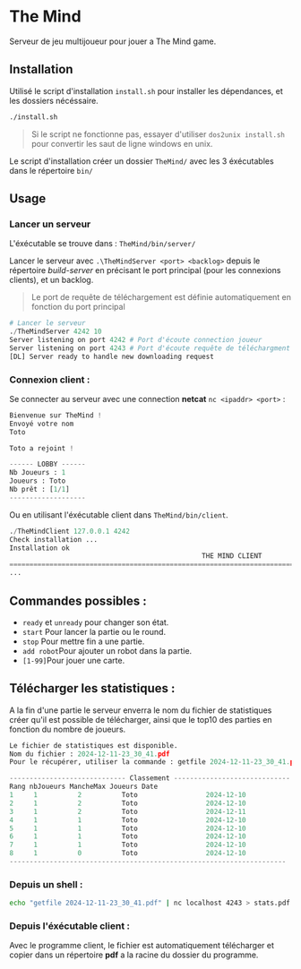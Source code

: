 # The Mind

Serveur de jeu multijoueur pour jouer a The Mind game.

## Installation

Utilisé le script d'installation `install.sh` pour installer les dépendances, et les dossiers nécéssaire.

```bash
./install.sh 
```
> Si le script ne fonctionne pas, essayer d'utiliser `dos2unix install.sh` pour convertir les saut de ligne windows en unix.

Le script d'installation créer un dossier `TheMind/` avec les 3 éxécutables dans le répertoire `bin/`

## Usage
### Lancer un serveur
L'éxécutable se trouve dans : `TheMind/bin/server/`

Lancer le serveur avec `.\TheMindServer <port> <backlog>` depuis le répertoire _build-server_ en précisant le port principal (pour les connexions clients), et un backlog.
> Le port de requête de téléchargement est définie automatiquement en fonction du port principal
```python
# Lancer le serveur
./TheMindServer 4242 10
Server listening on port 4242 # Port d'écoute connection joueur
Server listening on port 4243 # Port d'écoute requête de téléchargment de fichier
[DL] Server ready to handle new downloading request
```

### Connexion client :
Se connecter au serveur avec une connection **netcat** `nc <ipaddr> <port>` :
```python nc localhost 4242
Bienvenue sur TheMind !
Envoyé votre nom
Toto

Toto a rejoint !

------ LOBBY ------
Nb Joueurs : 1
Joueurs : Toto
Nb prêt : [1/1]
-------------------
```

Ou en utilisant l'éxécutable client dans `TheMind/bin/client`.
```python
./TheMindClient 127.0.0.1 4242
Check installation ...
Installation ok
                                                THE MIND CLIENT
===============================================================================================================
...
```

## Commandes possibles :
- `ready` et `unready` pour changer son état.
- `start` Pour lancer la partie ou le round.
- `stop` Pour mettre fin a une partie.
- `add robot`Pour ajouter un robot dans la partie.
- `[1-99]`Pour jouer une carte.  

## Télécharger les statistiques :
A la fin d'une partie le serveur enverra le nom du fichier de statistiques créer qu'il est possible de télécharger, ainsi que le top10 des parties en fonction du nombre de joueurs.
```python
Le fichier de statistiques est disponible.
Nom du fichier : 2024-12-11-23_30_41.pdf
Pour le récupérer, utiliser la commande : getfile 2024-12-11-23_30_41.pdf sur le port du serveur + 1

----------------------------- Classement -----------------------------
Rang nbJoueurs MancheMax Joueurs Date
1     1          2          Toto                 2024-12-10
2     1          2          Toto                 2024-12-10
3     1          2          Toto                 2024-12-11
4     1          1          Toto                 2024-12-10
5     1          1          Toto                 2024-12-10
6     1          1          Toto                 2024-12-10
7     1          1          Toto                 2024-12-10
8     1          0          Toto                 2024-12-10
---------------------------------------------------------------------
```
### Depuis un shell : 
```bash
echo "getfile 2024-12-11-23_30_41.pdf" | nc localhost 4243 > stats.pdf
```
### Depuis l'éxécutable client : 
Avec le programme client, le fichier est automatiquement télécharger et copier dans un répertoire **pdf** a la racine du dossier du programme.

